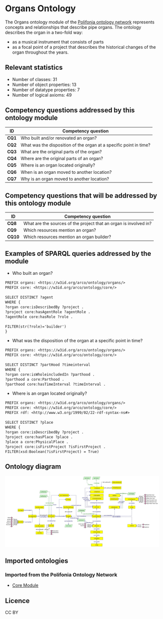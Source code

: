 # Organs Ontology
The Organs ontology module of the [Polifonia ontology network](https://github.com/polifonia-project/ontology-network) represents concepts and relationships that describe pipe organs. The ontology describes the organ in a two-fold way:
- as a musical instrument that consists of parts 
- as a focal point of a project that describes the historical changes of the organ throughout the years. 

## Relevant statistics

- Number of classes:  31
- Number of object properties: 13
- Number of datatype properties: 7
- Number of logical axioms: 49

## Competency questions addressed by this ontology module

| **ID**   | **Competency question**                                              |
| -------- | -------------------------------------------------------------------- |
| **CQ1**  | Who built and/or renovated an organ?                                 |
| **CQ2**  | What was the disposition of the organ at a specific point in time?   |
| **CQ3**  | What are the original parts of the organ?                            |
| **CQ4**  | Where are the original parts of an organ?                            |
| **CQ5**  | Where is an organ located originally?                                |
| **CQ6**  | When is an organ moved to another location?                          |
| **CQ7**  | Why is an organ moved to another location?                           |

## Competency questions that will be addressed by this ontology module

| **ID**   | **Competency question**                                              |
| -------- | -------------------------------------------------------------------- |
| **CQ8**  | What are the sources of the project that an organ is involved in?    |
| **CQ9**  | Which resources mention an organ?                                    |
| **CQ10** | Which resources mention an organ builder?                            |


## Examples of SPARQL queries addressed by the module

- Who built an organ? 
```
PREFIX organs: <https://w3id.org/arco/ontology/organs/>
PREFIX core: <https://w3id.org/arco/ontology/core/>

SELECT DISTINCT ?agent
WHERE { 
?organ core:isDescribedBy ?project .
?project core:hasAgentRole ?agentRole .
?agentRole core:hasRole ?role .

FILTER(str(?role)='builder')
}
```

- What was the disposition of the organ at a specific point in time?
```
PREFIX organs: <https://w3id.org/arco/ontology/organs/>
PREFIX core: <https://w3id.org/arco/ontology/core/>

SELECT DISTINCT ?partHood ?timeinterval
WHERE { 
?organ core:isWholeincludedIn ?parthood . 
?parthood a core:Parthood .
?parthood core:hasTimeInterval ?timeInterval .

```

- Where is an organ located originally?  
```
PREFIX organs: <https://w3id.org/arco/ontology/organs/>
PREFIX core: <https://w3id.org/arco/ontology/core/>
PREFIX rdf: <http://www.w3.org/1999/02/22-rdf-syntax-ns#>

SELECT DISTINCT ?place
WHERE { 
?organ core:isDescribedBy ?project .
?project core:hasPlace ?place .
?place a core:PhysicalPlace . 
?project core:isFirstProject ?isFirstProject .
FILTER(xsd:Boolean(?isFirstProject) = True)
```

## Ontology diagram

<img width="824" alt="mp-performers" src="https://github.com/polifonia-project/organs-ontology/blob/8ac54b12bb512033e041008a362e5c6c1411a676/organs-ontology-diagram.jpg">

## Imported ontologies

### Imported from the Polifonia Ontology Network

- [Core Module](https://github.com/polifonia-project/core-ontology/)

## Licence 
CC BY

